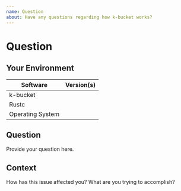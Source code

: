 ```yaml
---
name: Question
about: Have any questions regarding how k-bucket works?
---
```


# Question
## Your Environment
| Software         | Version(s) |
| ---------------- | ---------- |
| k-bucket      |
| Rustc            |
| Operating System |

## Question
Provide your question here.

## Context
How has this issue affected you? What are you trying to accomplish?
